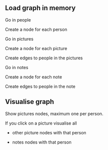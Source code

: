 ## Load graph in memory

Go in people

Create a node for each person

Go in pictures

Create a node for each picture

Create edges to people in the pictures

Go in notes

Create a node for each note

Create edges to people in the note

## Visualise graph

Show pictures nodes, maximum one per person.

If you click on a picture visualise all 

- other picture nodes with that person

- notes nodes with that person
